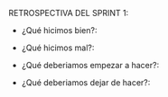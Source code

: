 RETROSPECTIVA DEL SPRINT 1:
- ¿Qué hicimos bien?: 

- ¿Qué hicimos mal?:

- ¿Qué deberiamos empezar a hacer?:

- ¿Qué deberiamos dejar de hacer?: 
